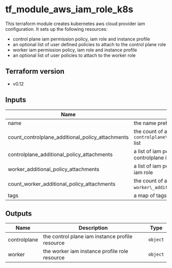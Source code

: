 # tf_module_aws_iam_role_k8s

This terraform module creates kubernetes aws cloud provider iam configuration. It sets up the following resources:

* control plane iam permission policy, iam role and instance profile
* an optional list of user defined policies to attach to the control plane role
* worker iam permission policy, iam role and instance profile
* an optional list of user policies to attach to the worker role

## Terraform version

* v0.12


## Inputs

| Name | Description | Type | Default | Required |
|------|-------------|:----:|:-----:|:-----:|
| name | the name prefix of the iam resources | `string` | n/a | yes |
| count\_controlplane\_additional\_policy\_attachments | the count of arns in the `controlplane\_additional\_policy\_attachments` list | `number` | `0` | no |
| controlplane\_additional\_policy\_attachments | a list of iam policy arns attached to the controlplane iam role| `list(string)` | `[]` | no |
| worker\_additional\_policy\_attachments | a list of iam policy arns attached to the worker iam role| `list(string)` | `[]` | no |
| count\_worker\_additional\_policy\_attachments | the count of arns in the `worker\_additional\_policy\_attachments` list | `number` | `0` | no |
| tags | a map of tags to create on taggable resources | `map(string)` | `{}` | no |

## Outputs

| Name | Description | Type |
|------|-------------|:------:|
| controlplane |  the control plane iam instance profile resource | `object` |
| worker | the worker iam instance profile role resource  | `object` |
